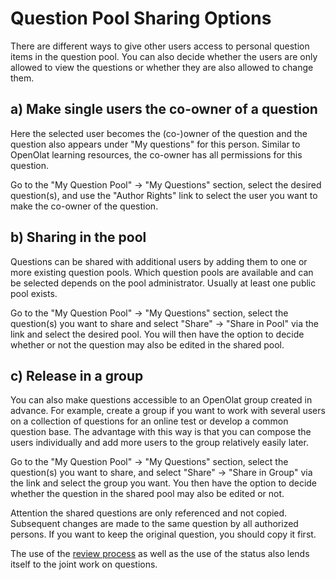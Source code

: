 # Question Pool Sharing Options

  

There are different ways to give other users access to personal question items
in the question pool. You can also decide whether the users are only allowed
to view the questions or whether they are also allowed to change them.

## a) Make single users the co-owner of a question

Here the selected user becomes the (co-)owner of the question and the question
also appears under "My questions" for this person. Similar to OpenOlat
learning resources, the co-owner has all permissions for this question.

Go to the "My Question Pool" → "My Questions" section, select the desired
question(s), and use the "Author Rights" link to select the user you want to
make the co-owner of the question.

## b) Sharing in the pool

Questions can be shared with additional users by adding them to one or more
existing question pools. Which question pools are available and can be
selected depends on the pool administrator. Usually at least one public pool
exists.

Go to the "My Question Pool" → "My Questions" section, select the question(s)
you want to share and select "Share" → "Share in Pool" via the link and select
the desired pool. You will then have the option to decide whether or not the
question may also be edited in the shared pool.

## c) Release in a group

You can also make questions accessible to an OpenOlat group created in
advance. For example, create a group if you want to work with several users on
a collection of questions for an online test or develop a common question
base. The advantage with this way is that you can compose the users
individually and add more users to the group relatively easily later.

Go to the "My Question Pool" → "My Questions" section, select the question(s)
you want to share, and select "Share" → "Share in Group" via the link and
select the group you want. You then have the option to decide whether the
question in the shared pool may also be edited or not.

Attention the shared questions are only referenced and not copied. Subsequent
changes are made to the same question by all authorized persons. If you want
to keep the original question, you should copy it first.

The use of the [review
process](https://confluence.openolat.org/display/OO123EN/Question+Bank+Review+Process)
as well as the use of the status also lends itself to the joint work on
questions.

  

